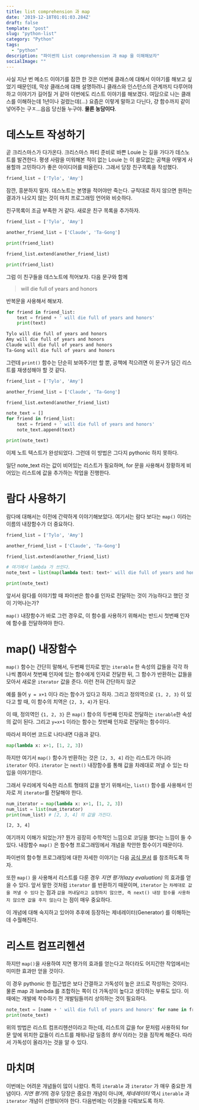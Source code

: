 ```yaml
---
title: list comprehension 과 map
date: '2019-12-18T01:01:03.284Z'
draft: false
template: "post"
slug: "python-list"
category: "Python"
tags:
  - "python"
description: "파이썬의 List comprehension 과 map 을 이해해보자"
socialImage: ""
---
```


사실 지난 번 메소드 이야기를 잠깐 한 것은 이번에 클래스에 대해서 이야기를 해보고 싶었기 때문인데, 막상 클래스에 대해 설명하려니 클래스와 인스턴스의 관계까지 다루어야 하고 이야기가 길어질 거 같아 이번에도 리스트 이야기를 해보겠다. 여담으로 나는 클래스를 이해하는데 1년이나 걸렸는데(...) 요즘은 이렇게 말하고 다닌다, 걍 함수까지 같이 넣어주는 구ㅈ...읍읍 당신들 누구야. **물론 농담이다**.

# 데스노트 작성하기

곧 크리스마스가 다가온다. 크리스마스 파티 준비로 바쁜 Louie 는 길을 가다가 데스노트를 발견한다. 평생 사람을 미워해본 적이 없는 Louie 는 이 쓸모없는 공책을 어떻게 사용할까 고민하다가 좋은 아이디어를 떠올린다. 그래서 당장 친구목록을 작성했다.

```python
friend_list = ['Tylo', 'Amy']
``` 

잠깐, 흥분하지 말자. 데스노트는 본명을 적어야만 죽는다. 규칙대로 하지 않으면 원하는 결과가 나오지 않는 것이 마치 프로그래밍 언어와 비슷하다.

친구목록이 조금 부족한 거 같다. 새로운 친구 목록을 추가하자.

```python
friend_list = ['Tylo', 'Amy']

another_friend_list = ['Claude', 'Ta-Gong']

print(friend_list)

friend_list.extend(another_friend_list)

print(friend_list)
```

그럼 이 친구들을 데스노트에 적어보자. 다음 문구와 함께

> will die full of years and honors

반복문을 사용해서 해보자.

```python
for friend in friend_list:
    text = friend + ' will die full of years and honors'
    print(text)
```

```bash
Tylo will die full of years and honors
Amy will die full of years and honors
Claude will die full of years and honors
Ta-Gong will die full of years and honors
```

그런데 `print()` 함수는 단순히 보여주기만 할 뿐, 공책에 적으려면 이 문구가 담긴 리스트를 재생성해야 할 것 같다.

```python
friend_list = ['Tylo', 'Amy']

another_friend_list = ['Claude', 'Ta-Gong']

friend_list.extend(another_friend_list)

note_text = []
for friend in friend_list:
    text = friend + ' will die full of years and honors'
    note_text.append(text)

print(note_text)
```

이제 노트 텍스트가 완성되었다. 그런데 이 방법은 그다지 pythonic 하지 못하다.

일단 note_text 라는 값이 비어있는 리스트가 필요하며, for 문을 사용해서 장황하게 비어있는 리스트에 값을 추가하는 작업을 진행한다.

# 람다 사용하기

람다에 대해서는 이전에 간략하게 이야기해보았다. 여기서는 람다 보다는 `map()` 이라는 이름의 내장함수가 더 중요하다.

```python
friend_list = ['Tylo', 'Amy']

another_friend_list = ['Claude', 'Ta-Gong']

friend_list.extend(another_friend_list)

# 여기에서 lambda 가 쓰인다.
note_text = list(map(lambda text: text+' will die full of years and honors', friend_list))

print(note_text)
```

앞서서 람다를 이야기할 때 파이썬은 함수를 인자로 전달하는 것이 가능하다고 했던 것이 기억나는가?

`map()` 내장함수가 바로 그런 경우로, 이 함수를 사용하기 위해서는 반드시 첫번째 인자에 함수를 전달하여야 한다.

# map() 내장함수

`map()` 함수는 간단히 말해서, 두번째 인자로 받는 `iterable` 한 속성의 값들을 각각 하나씩 뽑아서 첫번째 인자에 있는 함수에게 인자로 전달한 뒤, 그 함수가 반환하는 값들을 모아서 새로운 `iterator` 값을 준다. 이런 전혀 간단하지 않군

예를 들어 `y = x+1` 이다 라는 함수가 있다고 하자. 그리고 정의역으로 `{1, 2, 3}` 이 있다고 할 때, 이 함수의 치역은 `{2, 3, 4}`가 된다.

이 때, 정의역인 `{1, 2, 3}` 은 `map()` 함수의 두번째 인자로 전달하는 `iterable`한 속성의 값이 된다. 그리고 `y=x+1` 이라는 함수는 첫번째 인자로 전달하는 함수이다.

따라서 파이썬 코드로 나타내면 다음과 같다.

```python
map(lambda x: x+1, [1, 2, 3])
```

하지만 여기서 `map()` 함수가 반환하는 것은 `[2, 3, 4]` 라는 리스트가 아니라 `iterator` 이다. `iterator` 는 `next()` 내장함수를 통해 값을 차례대로 꺼낼 수 있는 타입을 이야기한다.

그래서 우리에게 익숙한 리스트 형태의 값을 받기 위해서는, `list()` 함수를 사용해서 인자로 저 `iterator`를 전달해야 한다.

```python
num_iterator = map(lambda x: x+1, [1, 2, 3])
num_list = list(num_iterator)
print(num_list) # [2, 3, 4] 의 값을 가진다.
```

```bash
[2, 3, 4]
```

여기까지 이해가 되었는가? 뭔가 굉장히 수학적인 느낌으로 코딩을 했다는 느낌이 들 수 있다. 내장함수 `map()` 은 함수형 프로그래밍에서 개념을 착안한 함수이기 때문이다. 

파이썬의 함수형 프로그래밍에 대한 자세한 이야기는 다음 [공식 문서](https://docs.python.org/3/howto/functional.html) 를 참조하도록 하자.

또한 `map()` 을 사용해서 리스트를 다룬 경우 *지연 평가(lazy evaluation)* 의 효과를 얻을 수 있다. 앞서 말한 것처럼 `iterator` 를 반환하기 때문이며, `iterator` 는 `차례대로 값을 꺼낼 수 있다` 는 점과 `값을 꺼내달라고 요청하지 않으면, 즉 next() 내장 함수를 사용하지 않으면 값을 주지 않는다` 는 점이 매우 중요하다.

이 개념에 대해 숙지하고 있어야 추후에 등장하는 제네레이터(Generator) 를 이해하는데 수월해진다.

# 리스트 컴프리헨션

하지만 `map()`을 사용하여 지연 평가의 효과를 얻는다고 하더라도 어지간한 작업에서는 미미한 효과만 얻을 것이다.

이 경우 pythonic 한 접근법은 보다 간결하고 가독성이 높은 코드로 작성하는 것이다. 물론 map 과 lambda 를 조합하는 쪽이 더 가독성이 높다고 생각하는 부류도 있다. 이 때에는 개발에 착수하기 전 개발팀들끼리 상의하는 것이 필요하다.

```python
note_text = [name + ' will die full of years and honors' for name in friend_list]
print(note_text)
```

위의 방법은 리스트 컴프리헨션이라고 하는데, 리스트의 값을 for 문처럼 사용하되 for 문 앞에 위치한 값들이 리스트를 채워나갈 일종의 *형식* 이라는 것을 짐작케 해준다. 따라서 가독성이 올라가는 것을 알 수 있다.

# 마치며

이번에는 어려운 개념들이 많이 나왔다. 특히 `iterable` 과 `iterator` 가 매우 중요한 개념이다. *지연 평가*의 경우 당장은 중요한 개념이 아니며, *제네레이터* 역시 `iterable` 과 `iterator` 개념이 선행되어야 한다. 다음번에는 이것들을 다뤄보도록 하자.
